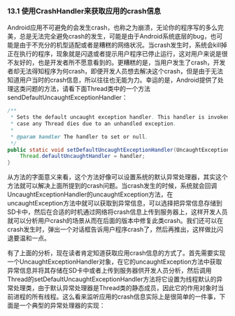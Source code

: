 ### 13.1 使用CrashHandler来获取应用的crash信息

Android应用不可避免的会发生crash，也称之为崩溃，无论你的程序写的多么完美，总是无法完全避免crash的发生，可能是由于Android系统底层的bug，也可能是由于不充分的机型适配或者是糟糕的网络状况。当crash发生时，系统会kill掉正在执行的程序，现象就是闪退或者提示用户程序已停止运行，这对用户来说是很不友好的，也是开发者所不愿意看到的。更糟糕的是，当用户发生了crash，开发者却无法得知程序为何crash，即便开发人员想去解决这个crash，但是由于无法知道用户当时的crash信息，所以往往也无能为力。幸运的是，Android提供了处理这类问题的方法，请看下面Thread类中的一个方法sendDefaultUncaughtExceptionHandler：

```Java
/**
 * Sets the default uncaught exception handler. This handler is invoked in
 * case any Thread dies due to an unhandled exception.
 *
 * @param handler The handler to set or null.
 */
public static void setDefaultUncaughtExceptionHandler(UncaughtExceptionHandler handler) {
    Thread.defaultUncaughtHandler = handler;
}
```

从方法的字面意义来看，这个方法好像可以设置系统的默认异常处理器，其实这个方法就可以解决上面所提到的crash问题。当crash发生的时候，系统就会回调UncaughtExceptionHandler的uncaughtException方法，在uncaughtException方法中就可以获取到异常信息，可以选择把异常信息存储到SD卡中，然后在合适的时机通过网络将crash信息上传到服务器上，这样开发人员就可以分析用户crash的场景从而在后面的版本中修复此类crash。我们还可以在crash发生时，弹出一个对话框告诉用户程序crash了，然后再推出，这样做比闪退要温和一点。

有了上面的分析，现在读者肯定知道获取应用crash信息的方式了。首先需要实现一个UncaughtExceptionHandler对象，在它的uncaughtException方法中获取异常信息并将其存储在SD卡中或者上传到服务器供开发人员分析，然后调用Thread的setDefaultUncaughtExceptionHandler方法将它设置为线程默认的异常处理类，由于默认异常处理器是Thread类的静态成员，因此它的作用对象时当前进程的所有线程。这么看来监听应用的crash信息实际上是很简单的一件事，下面是一个典型的异常处理器的实现：

```Java

```